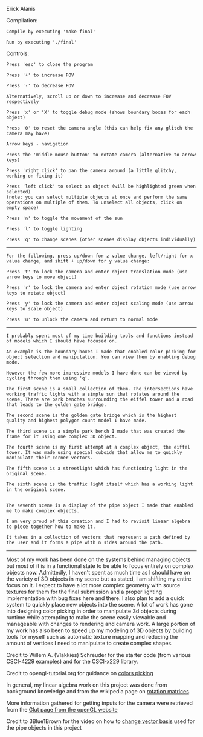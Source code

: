 Erick Alanis

Compilation:

    Compile by executing 'make final'

    Run by executing './final'


Controls:

    Press 'esc' to close the program

    Press '+' to increase FOV

    Press '-' to decrease FOV

    Alternatively, scroll up or down to increase and decrease FOV respectively

    Press 'x' or 'X' to toggle debug mode (shows boundary boxes for each object)

    Press '0' to reset the camera angle (this can help fix any glitch the camera may have)

    Arrow keys - navigation

    Press the 'middle mouse button' to rotate camera (alternative to arrow keys)

    Press 'right click' to pan the camera around (a little glitchy, working on fixing it)

    Press 'left click' to select an object (will be highlighted green when selected)
    (note: you can select multiple objects at once and perform the same operations on multiple of them. To unselect all objects, click on empty space)

    Press 'n' to toggle the movement of the sun

    Press 'l' to toggle lighting

    Press 'q' to change scenes (other scenes display objects individually)

---

    For the following, press up/down for z value change, left/right for x value change, and shift + up/down for y value change:

    Press 't' to lock the camera and enter object translation mode (use arrow keys to move object)

    Press 'r' to lock the camera and enter object rotation mode (use arrow keys to rotate object)

    Press 'y' to lock the camera and enter object scaling mode (use arrow keys to scale object)

    Press 'u' to unlock the camera and return to normal mode

---

    I probably spent most of my time building tools and functions instead of models which I should have focused on. 

    An example is the boundary boxes I made that enabled color picking for object selection and manipulation. You can view them by enabling debug mode.

    However the few more impressive models I have done can be viewed by cycling through them using 'q'.

    The first scene is a small collection of them. The intersections have working traffic lights with a simple sun that rotates around the scene. There are park benches surrounding the eiffel tower and a road that leads to the golden gate bridge.

    The second scene is the golden gate bridge which is the highest quality and highest polygon count model I have made.

    The third scene is a simple park bench I made that was created the frame for it using one complex 3D object.

    The fourth scene is my first attempt at a complex object, the eiffel tower. It was made using special cuboids that allow me to quickly manipulate their corner vectors.

    The fifth scene is a streetlight which has functioning light in the original scene.

    The sixth scene is the traffic light itself which has a working light in the original scene.


    The seventh scene is a display of the pipe object I made that enabled me to make complex objects. 

    I am very proud of this creation and I had to revisit linear algebra to piece together how to make it.

    It takes in a collection of vectors that represent a path defined by the user and it forms a pipe with n sides around the path.

---

Most of my work has been done on the systems behind managing objects but most of it is in a functional state to be able to focus entirely on complex objects now. Admittedly, I haven't spent as much time as I should have on the variety of 3D objects in my scene but as stated, I am shifting my entire focus on it. I expect to have a lot more complex geometry with source textures for them for the final submission and a proper lighting implementation with bug fixes here and there. I also plan to add a quick system to quickly place new objects into the scene. A lot of work has gone into designing color picking in order to manipulate 3d objects during runtime while attempting to make the scene easily viewable and manageable with changes to rendering and camera work. A large portion of my work has also been to speed up my modeling of 3D objects by building tools for myself such as automatic texture mapping and reducing the amount of vertices I need to manipulate to create complex shapes.

Credit to Willem A. (Vlakkies) Schreuder for the starter code (from various CSCI-4229 examples) and for the CSCI-x229 library.

Credit to opengl-tutorial.org for guidance on [colors picking](http://www.opengl-tutorial.org/miscellaneous/clicking-on-objects/picking-with-an-opengl-hack/)

In general, my linear algebra work on this project was done from background knowledge and from the wikipedia page on [rotation matrices](https://en.wikipedia.org/wiki/Rotation_matrix).

More information gathered for getting inputs for the camera were retrieved from the [Glut page from the openGL website](https://www.opengl.org/resources/libraries/glut/)

Credit to 3Blue1Brown for the video on how to [change vector basis](https://youtu.be/P2LTAUO1TdA?si=3wQlK2JkL9tRRthN) used for the pipe objects in this project